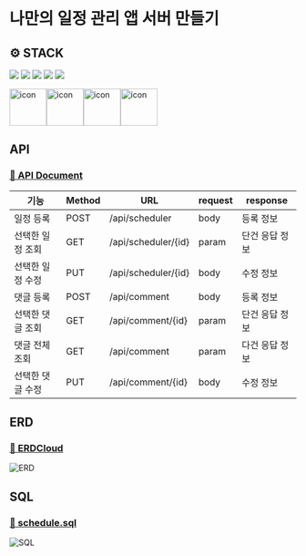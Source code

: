 # 나만의 일정 관리 앱 서버 만들기

## ⚙ STACK
![](https://img.shields.io/badge/SpringBoot-6db33f?style=flat-square&logo=springboot&logoColor=white)
![](https://img.shields.io/badge/Gradle-02303a?style=flat-square&logo=gradle&logoColor=white)
![](https://img.shields.io/badge/IntelliJ-000000?style=flat-square&logo=intellijidea&logoColor=white)
![](https://img.shields.io/badge/Postman-ff6c37?style=flat-square&logo=postman&logoColor=white)
![](https://img.shields.io/badge/Git-f05032?style=flat-square&logo=git&logoColor=white)

<div style="display: flex; align-items: flex-start;">
<img src="https://techstack-generator.vercel.app/java-icon.svg" alt="icon" width="65" height="65" />
<img src="https://techstack-generator.vercel.app/mysql-icon.svg" alt="icon" width="65" height="65" />
<img src="https://techstack-generator.vercel.app/github-icon.svg" alt="icon" width="65" height="65" />
<img src="https://techstack-generator.vercel.app/restapi-icon.svg" alt="icon" width="65" height="65" />
</div>

## API
### [🔗 API Document](https://)

| 기능        | Method | URL                 | request | response       |
|-----------|--------|---------------------|---------|----------------|
| 일정 등록     | POST   | /api/scheduler      | body    | 등록 정보      |
| 선택한 일정 조회 | GET    | /api/scheduler/{id} | param   | 단건 응답 정보 |
| 선택한 일정 수정 | PUT    | /api/scheduler/{id} | body    | 수정 정보      |
| 댓글 등록     | POST   | /api/comment        | body    | 등록 정보      |
| 선택한 댓글 조회 | GET    | /api/comment/{id} | param   | 단건 응답 정보 |
| 댓글 전체 조회  | GET    | /api/comment      | param   | 다건 응답 정보 |
| 선택한 댓글 수정 | PUT    | /api/comment/{id} | body    | 수정 정보      |


## ERD
### [🔗 ERDCloud](https://) <br/>
![ERD](https://img1.daumcdn.net/thumb/R1280x0/?scode=mtistory2&fname=https%3A%2F%2Fblog.kakaocdn.net%2Fdn%2FyoMty%2FbtsJgDlR8dy%2FO2pFZy6bmX8CFRJno80kK1%2Fimg.png)

## SQL
### [🔗 schedule.sql](https://l) <br/>
![SQL](.png)

